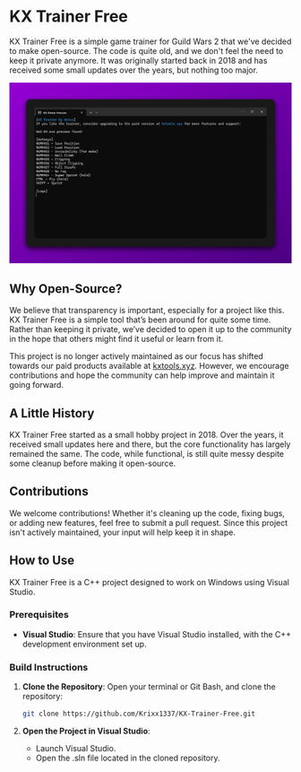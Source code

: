 # KX Trainer Free

KX Trainer Free is a simple game trainer for Guild Wars 2 that we've decided to make open-source. The code is quite old, and we don't feel the need to keep it private anymore. It was originally started back in 2018 and has received some small updates over the years, but nothing too major.

![KX Trainer Free GUI](./images/kx_trainer_free_gui.png)

## Why Open-Source?

We believe that transparency is important, especially for a project like this. KX Trainer Free is a simple tool that’s been around for quite some time. Rather than keeping it private, we’ve decided to open it up to the community in the hope that others might find it useful or learn from it.

This project is no longer actively maintained as our focus has shifted towards our paid products available at [kxtools.xyz](https://kxtools.xyz). However, we encourage contributions and hope the community can help improve and maintain it going forward.

## A Little History

KX Trainer Free started as a small hobby project in 2018. Over the years, it received small updates here and there, but the core functionality has largely remained the same. The code, while functional, is still quite messy despite some cleanup before making it open-source.

## Contributions

We welcome contributions! Whether it's cleaning up the code, fixing bugs, or adding new features, feel free to submit a pull request. Since this project isn't actively maintained, your input will help keep it in shape.

## How to Use

KX Trainer Free is a C++ project designed to work on Windows using Visual Studio.

### Prerequisites
- **Visual Studio**: Ensure that you have Visual Studio installed, with the C++ development environment set up.

### Build Instructions

1. **Clone the Repository**:
   Open your terminal or Git Bash, and clone the repository:
   ```bash
   git clone https://github.com/Krixx1337/KX-Trainer-Free.git
   ```

2. **Open the Project in Visual Studio**:
   - Launch Visual Studio.
   - Open the .sln file located in the cloned repository.
